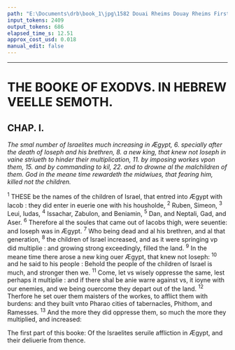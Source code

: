 ```yaml
---
path: "E:\Documents\drb\book_1\jpg\1582 Douai Rheims Douay Rheims First Edition  1 of 3 1609 Old Testament.pdf-175.jpg"
input_tokens: 2409
output_tokens: 686
elapsed_time_s: 12.51
approx_cost_usd: 0.018
manual_edit: false
---
```

---

# THE BOOKE OF EXODVS. IN HEBREW VEELLE SEMOTH.

## CHAP. I.

*The smal number of Israelites much increasing in Ægypt, 6. specially after the death of Ioseph and his brethren, 8. a new king, that knew not Ioseph in vaine striueth to hinder their multiplication, 11. by imposing workes vpon them, 15. and by commanding to kil, 22. and to drowne al the malchildren of them. God in the meane time rewardeth the midwiues, that fearing him, killed not the children.*

<sup>1</sup> THESE be the names of the children of Israel, that entred into Ægypt with Iacob : they did enter in euerie one with his housholde, <sup>2</sup> Ruben, Simeon, <sup>3</sup> Leui, Iudas, <sup>4</sup> Issachar, Zabulon, and Beniamin, <sup>5</sup> Dan, and Neptali, Gad, and Aser. <sup>6</sup> Therefore al the soules that came out of Iacobs thigh, were seuentie: and Ioseph was in Ægypt. <sup>7</sup> Who being dead and al his brethren, and al that generation, <sup>8</sup> the children of Israel increased, and as it were springing vp did multiplie : and growing strong exceedingly, filled the land. <sup>9</sup> In the meane time there arose a new king ouer Ægypt, that knew not Ioseph: <sup>10</sup> and he said to his people : Behold the people of the children of Israel is much, and stronger then we. <sup>11</sup> Come, let vs wisely oppresse the same, lest perhaps it multiplie : and if there shal be anie warre against vs, it ioyne with our enemies, and we being ouercome they depart out of the land. <sup>12</sup> Therfore he set ouer them maisters of the workes, to afflict them with burdens: and they built vnto Pharao cities of tabernacles, Phithom, and Ramesses. <sup>13</sup> And the more they did oppresse them, so much the more they multiplied, and increased:

<aside>The first part of this booke: Of the Israelites seruile affliction in Ægypt, and their deliuerie from thence.</aside>

[^1]: Enuie, vaine feare, (v. 9. 10.) & hatred of true religion (v. 15.) are the causes why Infidels persecute the faithful.

[^2]: The first persecution was in temporal losses and bodilie paines,